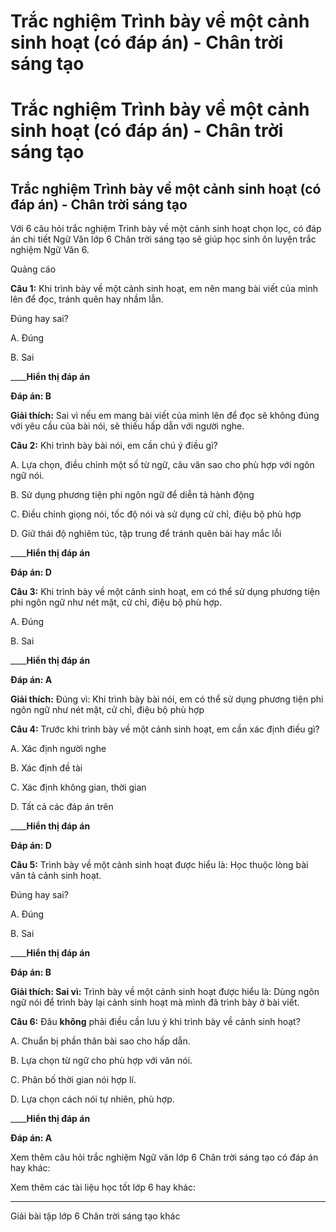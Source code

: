 # Trắc nghiệm Trình bày về một cảnh sinh hoạt (có đáp án) - Chân trời sáng tạo

# Trắc nghiệm Trình bày về một cảnh sinh hoạt (có đáp án) - Chân trời sáng tạo

## Trắc nghiệm Trình bày về một cảnh sinh hoạt (có đáp án) - Chân trời sáng tạo

Với 6 câu hỏi trắc nghiệm Trình bày về một cảnh sinh hoạt chọn lọc, có đáp án chi tiết Ngữ Văn lớp 6 Chân trời sáng tạo sẽ giúp học sinh ôn luyện trắc nghiệm Ngữ Văn 6.

Quảng cáo

**Câu 1:** Khi trình bày về một cảnh sinh hoạt, em nên mang bài viết của mình lên để đọc, tránh quên hay nhầm lẫn.

Đúng hay sai?

A. Đúng

B. Sai

____**Hiển thị đáp án**

**Đáp án: B**

**Giải thích:** Sai vì nếu em mang bài viết của mình lên để đọc sẽ không đúng với yêu cầu của bài nói, sẽ thiếu hấp dẫn với người nghe.

**Câu 2:** Khi trình bày bài nói, em cần chú ý điều gì?

A. Lựa chọn, điều chỉnh một số từ ngữ, câu văn sao cho phù hợp với ngôn ngữ nói.

B. Sử dụng phương tiện phi ngôn ngữ để diễn tả hành động

C. Điều chỉnh giọng nói, tốc độ nói và sử dụng cử chỉ, điệu bộ phù hợp

D. Giữ thái độ nghiêm túc, tập trung để tránh quên bài hay mắc lỗi

____**Hiển thị đáp án**

**Đáp án: D**

**Câu 3:** Khi trình bày về một cảnh sinh hoạt, em có thể sử dụng phương tiện phi ngôn ngữ như nét mặt, cử chỉ, điệu bộ phù hợp.

A. Đúng

B. Sai

____**Hiển thị đáp án**

**Đáp án: A**

**Giải thích:** Đúng vì: Khi trình bày bài nói, em có thể sử dụng phương tiện phi ngôn ngữ như nét mặt, cử chỉ, điệu bộ phù hợp

**Câu 4:** Trước khi trình bày về một cảnh sinh hoạt, em cần xác định điều gì?

A. Xác định người nghe

B. Xác định đề tài

C. Xác định không gian, thời gian

D. Tất cả các đáp án trên

____**Hiển thị đáp án**

**Đáp án: D**

**Câu 5:** Trình bày về một cảnh sinh hoạt được hiểu là: Học thuộc lòng bài văn tả cảnh sinh hoạt.

Đúng hay sai?

A. Đúng

B. Sai

____**Hiển thị đáp án**

**Đáp án: B**

**Giải thích: Sai vì:** Trình bày về một cảnh sinh hoạt được hiểu là: Dùng ngôn ngữ nói để trình bày lại cảnh sinh hoạt mà mình đã trình bày ở bài viết.

**Câu 6:** Đâu **không** phải điều cần lưu ý khi trình bày về cảnh sinh hoạt?

A. Chuẩn bị phần thân bài sao cho hấp dẫn.

B. Lựa chọn từ ngữ cho phù hợp với văn nói.

C. Phân bố thời gian nói hợp lí.

D. Lựa chọn cách nói tự nhiên, phù hợp.

____**Hiển thị đáp án**

**Đáp án: A**

Xem thêm câu hỏi trắc nghiệm Ngữ văn lớp 6 Chân trời sáng tạo có đáp án hay khác:

Xem thêm các tài liệu học tốt lớp 6 hay khác:

* * *

Giải bài tập lớp 6 Chân trời sáng tạo khác
